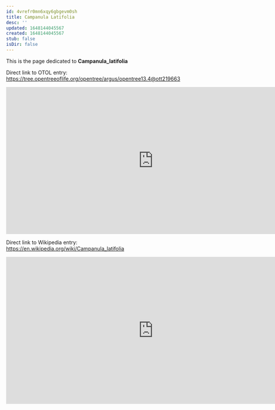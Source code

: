 ```yaml
---
id: 4vrefr0mn6xqy6gbgevm0sh
title: Campanula Latifolia
desc: ''
updated: 1648144045567
created: 1648144045567
stub: false
isDir: false
---
```

This is the page dedicated to **Campanula_latifolia**


Direct link to OTOL entry: https://tree.opentreeoflife.org/opentree/argus/opentree13.4@ott219663



<html>
    <body>
    <iframe src="https://tree.opentreeoflife.org/opentree/argus/opentree13.4@ott219663"
    width="800" height="400" frameborder="0" allowfullscreen> </iframe>
    </body>
</html>
    


Direct link to Wikipedia entry: https://en.wikipedia.org/wiki/Campanula_latifolia



<html>
    <body>
    <iframe src="https://en.wikipedia.org/wiki/Campanula_latifolia"
    width="800" height="400" frameborder="0" allowfullscreen> </iframe>
    </body>
</html>
    
